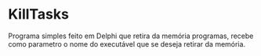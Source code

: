 # KillTasks
Programa simples feito em Delphi que retira da memória programas, recebe como parametro o nome do executável que se deseja retirar da memória.
